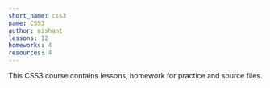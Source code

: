 ```yaml
---
short_name: css3
name: CSS3
author: nishant
lessons: 12
homeworks: 4
resources: 4
---
```

This CSS3 course contains lessons, homework for practice and source files.